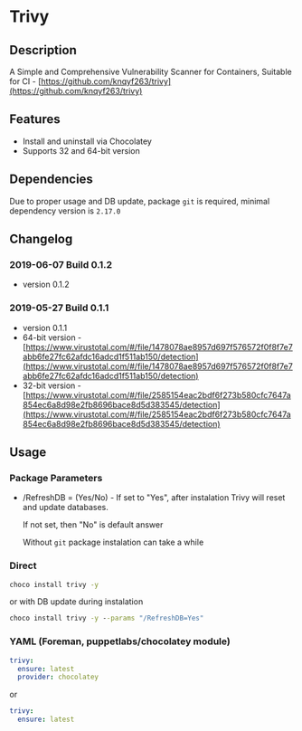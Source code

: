 # Trivy

## Description

A Simple and Comprehensive Vulnerability Scanner for Containers, Suitable for CI - [https://github.com/knqyf263/trivy](https://github.com/knqyf263/trivy)

## Features

* Install and uninstall via Chocolatey
* Supports 32 and 64-bit version

## Dependencies

Due to proper usage and DB update, package `git` is required, minimal dependency version is `2.17.0`

## Changelog

### 2019-06-07 Build 0.1.2

* version 0.1.2

### 2019-05-27 Build 0.1.1

* version 0.1.1
* 64-bit version - [https://www.virustotal.com/#/file/1478078ae8957d697f576572f0f8f7e7abb6fe27fc62afdc16adcd1f511ab150/detection](https://www.virustotal.com/#/file/1478078ae8957d697f576572f0f8f7e7abb6fe27fc62afdc16adcd1f511ab150/detection)
* 32-bit version - [https://www.virustotal.com/#/file/2585154eac2bdf6f273b580cfc7647a854ec6a8d98e2fb8696bace8d5d383545/detection](https://www.virustotal.com/#/file/2585154eac2bdf6f273b580cfc7647a854ec6a8d98e2fb8696bace8d5d383545/detection)

## Usage

### Package Parameters

* /RefreshDB = (Yes/No) - If set to "Yes", after instalation Trivy will reset and update databases.

  If not set, then "No" is default answer

  Without `git` package instalation can take a while

### Direct

```cmd
choco install trivy -y
```

or with DB update during instalation

```cmd
choco install trivy -y --params "/RefreshDB=Yes"
```

### YAML (Foreman, puppetlabs/chocolatey module)

```yaml
trivy:
  ensure: latest
  provider: chocolatey
```

or

```yaml
trivy:
  ensure: latest
```
